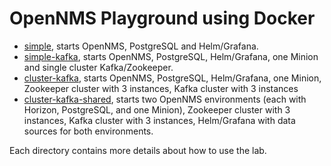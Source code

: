 OpenNMS Playground using Docker
====

* [simple](./simple), starts OpenNMS, PostgreSQL and Helm/Grafana.
* [simple-kafka](./simple-kafka), starts OpenNMS, PostgreSQL, Helm/Grafana, one Minion and single cluster Kafka/Zookeeper.
* [cluster-kafka](./cluster-kafka), starts OpenNMS, PostgreSQL, Helm/Grafana, one Minion, Zookeeper cluster with 3 instances, Kafka cluster with 3 instances
* [cluster-kafka-shared](./cluster-kafka-shared), starts two OpenNMS environments (each with Horizon, PostgreSQL, and one Minion), Zookeeper cluster with 3 instances, Kafka cluster with 3 instances, Helm/Grafana with data sources for both environments.

Each directory contains more details about how to use the lab.